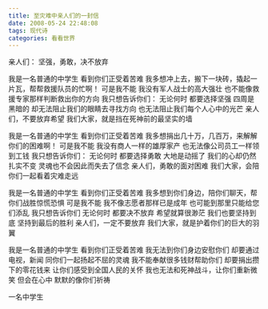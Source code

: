 ```yaml
---
title: 至灾难中亲人们的一封信
date: 2008-05-24 22:48:08
tags: 现代诗
categories: 看看世界
---
```

亲人们：
坚强，勇敢，决不放弃
<!-- more -->
我是一名普通的中学生
看到你们正受着苦难
我多想冲上去，搬下一块砖，撬起一片瓦，帮帮救援队员的忙啊！
可是我不能
我没有军人战士的高大强壮
也不能像救援专家那样判断救出你的方向
我只想告诉你们：
无论何时
都要选择坚强
四周是黑暗的
却无法阻止我们的眼睛去寻找方向
也无法阻止我们每个人心中的光芒
亲人们，不要放弃希望
我们大家，就是挡在死神前的最坚实的墙

我是一名普通的中学生
看到你们正受着苦难
我多想捐出几十万，几百万，来解解你们的困难啊！
可是我不能
我没有商人一样的雄厚家产
也无法像公司员工一样领到工钱
我只想告诉你们：
无论何时
都要选择勇敢
大地是动摇了
我们的心却仍然扎实不变
灵魂也不会因此而失去了信念
亲人们，勇敢的面对困难
我们大家，会陪你们一起看着灾难走远

我是一名普通的中学生
看到你们正受着苦难
我多想到你们身边，陪你们聊天，帮你们战胜惊慌恐惧
可是我不能
我不像志愿者那样已是成年
也可能到那里只能给您们添乱
我只想告诉你们
无论何时
都要决不放弃
希望就算很渺茫
我们也要坚持到底
坚持到最后的胜利
亲人们，一定不要放弃
我们大家，就是护着你们的巨大的羽翼

我是一名普通的中学生
看到你们正受着苦难
我无法到你们身边安慰你们
却要通过电视，新闻
同你们一起扬起不屈的灵魂
我不能奉献很多钱财帮助你们
却要捐出攒下的零花钱来
让你们感受到全国人民的关怀
我也无法和死神战斗，让你们重新微笑
但会在心中
默默的像你们祈祷

一名中学生
